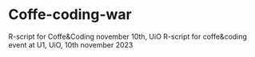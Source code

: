 # Coffe-coding-war
R-script for Coffe&amp;Coding november 10th, UiO
R-script for coffe&coding event at U1, UiO, 10th november 2023
